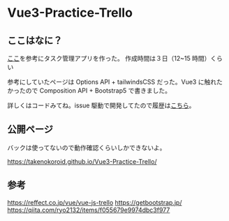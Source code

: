 # Vue3-Practice-Trello

## ここはなに？

[ここ](https://reffect.co.jp/vue/vue-js-trello)を参考にタスク管理アプリを作った。
作成時間は３日（12~15 時間）くらい

参考にしていたページは Options API + tailwindsCSS だった。Vue3 に触れたかったので Composition API + Bootstrap5 で書きました。

詳しくはコードみてね。issue 駆動で開発してたので履歴は[こちら](https://github.com/takenokoroid/Vue3-Practice-Trello/issues?q=is%3Aissue+is%3Aclosed)。

## 公開ページ

バックは使ってないので動作確認くらいしかできないよ。

https://takenokoroid.github.io/Vue3-Practice-Trello/

## 参考

https://reffect.co.jp/vue/vue-js-trello
https://getbootstrap.jp/
https://qiita.com/ryo2132/items/f055679e9974dbc3f977

